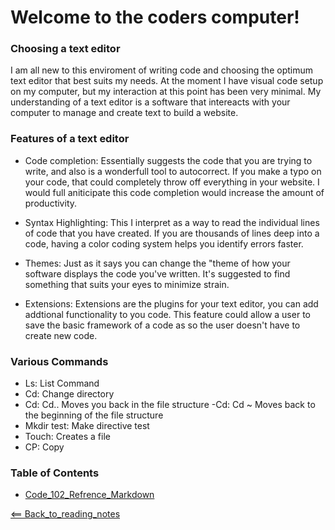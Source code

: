 # Welcome to the coders computer!

### Choosing a text editor
I am all new to this enviroment of writing code and choosing the optimum text editor that best suits my needs. At the moment I have visual code setup on my computer, but my interaction at this point has been very minimal. My understanding of a text editor is a software that intereacts with your computer to manage and create text to build a website.

### Features of a text editor
- Code completion: Essentially suggests the code that you are trying to write, and also is a wonderfull tool to autocorrect. If you make a typo on your code, that could completely throw off everything in your website. I would full aniticipate this code completion would increase the amount of productivity.

- Syntax Highlighting: This I interpret as a way to read the individual lines of code that you have created. If you are thousands of lines deep into a code, having a color coding system helps you identify errors faster.

- Themes: Just as it says you can change the "theme of how your software displays the code you've written. It's suggested to find something that suits your eyes to minimize strain. 

- Extensions: Extensions are the plugins for your text editor, you can add addtional functionality to you code. This feature could allow a user to save the basic framework of a code as so the user doesn't have to create new code. 



### Various Commands
- Ls: List Command
- Cd: Change directory
- Cd: Cd.. Moves you back in the file structure 
-Cd: Cd ~ Moves back to the beginning of the file structure 
- Mkdir test: Make directive test
- Touch: Creates a file
- CP: Copy

### Table of Contents
- [Code_102_Refrence_Markdown](class102.md)

[<== Back_to_reading_notes](https://jtaisey389.github.io/reading-notes/)
